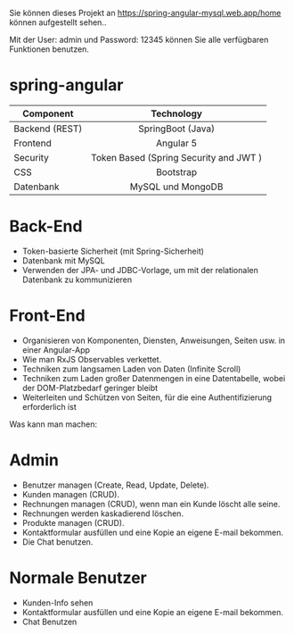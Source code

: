 
Sie können dieses Projekt an https://spring-angular-mysql.web.app/home können aufgestellt sehen..

Mit der User: admin und Password: 12345 können Sie alle verfügbaren Funktionen benutzen.


# spring-angular


| Component        | Technology     
| -------------    |:-------------:|
| Backend (REST)   | SpringBoot (Java)|
| Frontend         | Angular 5      |
| Security         | Token Based (Spring Security and JWT )     |
| CSS              | Bootstrap  |
| Datenbank        | MySQL und MongoDB




# Back-End
- Token-basierte Sicherheit (mit Spring-Sicherheit)
- Datenbank mit MySQL
- Verwenden der JPA- und JDBC-Vorlage, um mit der relationalen Datenbank zu kommunizieren

# Front-End
- Organisieren von Komponenten, Diensten, Anweisungen, Seiten usw. in einer Angular-App
- Wie man RxJS Observables verkettet.
- Techniken zum langsamen Laden von Daten (Infinite Scroll)
- Techniken zum Laden großer Datenmengen in eine Datentabelle, wobei der DOM-Platzbedarf geringer bleibt
- Weiterleiten und Schützen von Seiten, für die eine Authentifizierung erforderlich ist



Was kann man machen:

# Admin
- Benutzer managen (Create, Read, Update, Delete). 
- Kunden managen (CRUD).
- Rechnungen  managen (CRUD), wenn man ein Kunde löscht alle seine.
- Rechnungen werden kaskadierend löschen.   
- Produkte managen (CRUD).
- Kontaktformular ausfüllen und eine Kopie an eigene E-mail bekommen.
- Die Chat benutzen.

# Normale Benutzer
- Kunden-Info sehen
- Kontaktformular ausfüllen und eine Kopie an eigene E-mail bekommen.
- Chat Benutzen

